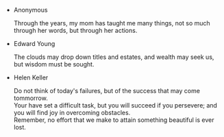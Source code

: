 - Anonymous
  
  Through the years, my mom has taught me many things, not so much through her words, but through her actions.

- Edward Young

  The clouds may drop down titles and estates, and wealth may seek us, but wisdom must be sought.

- Helen Keller

  Do not think of today's failures, but of the success that may come tommorrow.  
  Your have set a difficult task, but you will succeed if you persevere; and you will find joy in overcoming obstacles.  
  Remember, no effort that we make to attain something beautiful is ever lost.